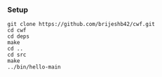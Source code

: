 ### Setup

```
git clone https://github.com/brijeshb42/cwf.git
cd cwf
cd deps
make
cd ..
cd src
make
../bin/hello-main
```
